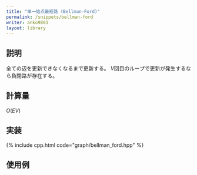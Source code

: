 ```yaml
---
title: "単一始点最短路 (Bellman-Ford)"
permalink: /snippets/bellman-ford
writer: anko9801
layout: library
---
```


## 説明

全ての辺を更新できなくなるまで更新する。
$V$回目のループで更新が発生するなら負閉路が存在する。

## 計算量

$O(EV)$

## 実装

{% include cpp.html code="graph/bellman_ford.hpp" %}

## 使用例

